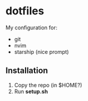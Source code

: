# dotfiles
My configuration for:
- git
- nvim
- starship (nice prompt)

## Installation
1. Copy the repo (in $HOME?)
2. Run **setup.sh**

